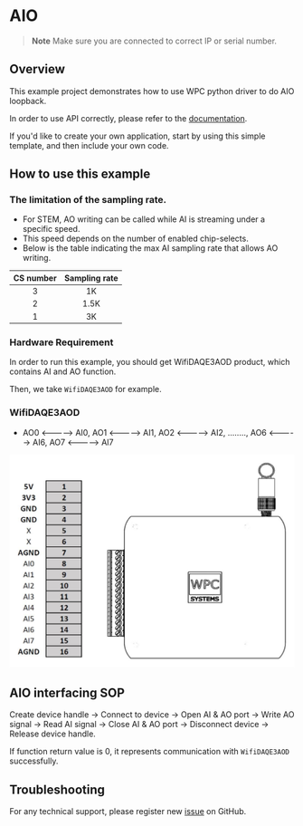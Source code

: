 # AIO
> **Note**
> Make sure you are connected to correct IP or serial number.

## Overview

This example project demonstrates how to use WPC python driver to do AIO loopback.

In order to use API correctly, please refer to the [documentation](https://wpc-systems-ltd.github.io/WPC_Python_driver_release/).

If you'd like to create your own application, start by using this simple template, and then include your own code.

## How to use this example

### The limitation of the sampling rate.

- For STEM, AO writing can be called while AI is streaming under a specific speed.
- This speed depends on the number of enabled chip-selects.
- Below is the table indicating the max AI sampling rate that allows AO writing.

| CS number  | Sampling rate|
|:----------:|:------------:|
|   3        | 1K           |
|   2        | 1.5K         |
|   1        | 3K           |

### Hardware Requirement

In order to run this example, you should get WifiDAQE3AOD product, which contains AI and AO function.

Then, we take `WifiDAQE3AOD` for example.

### WifiDAQE3AOD

- AO0 <-----> AI0, AO1 <-----> AI1, AO2 <-----> AI2, ........, AO6 <-----> AI6, AO7 <-----> AI7

<img src="https://github.com/WPC-Systems-Ltd/WPC_Python_driver_release/blob/main/Reference/Pinouts/pinout-WifiDAQE3AOD.JPG" alt="drawing" width="600"/>

## AIO interfacing SOP

Create device handle -> Connect to device -> Open AI & AO port -> Write AO signal -> Read AI signal -> Close AI & AO port -> Disconnect device -> Release device handle.

If function return value is 0, it represents communication with `WifiDAQE3AOD` successfully.

## Troubleshooting

For any technical support, please register new [issue](https://github.com/WPC-Systems-Ltd/WPC_Python_driver_release/issues) on GitHub.